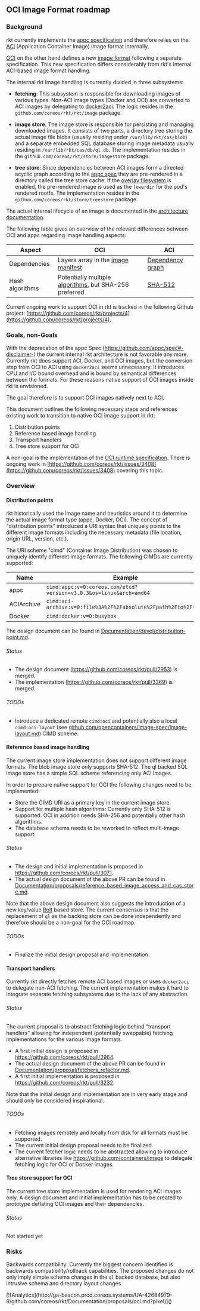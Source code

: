 ## OCI Image Format roadmap

### Background

rkt currently implements the [appc specification][app-container] and therefore relies on the [ACI][aci] (Application Container Image) image format internally.

[OCI][opencontainers] on the other hand defines a new [image format][oci] following a separate specification.
This new specification differs considerably from rkt's internal ACI-based image format handling.

The internal rkt image handling is currently divided in three subsystems:
- **fetching**: This subsystem is responsible for downloading images of various types.
Non-ACI image types (Docker and OCI) are converted to ACI images by delegating to [docker2aci][docker2aci]. The logic resides in the `github.com/coreos/rkt/rkt/image` package.

- **image store**: The image store is responsible for persisting and managing downloaded images.
It consists of two parts, a directory tree storing the actual image file blobs (usually residing under `/var/lib/rkt/cas/blob`) and a separate embedded SQL database storing image metadata usually residing in `/var/lib/rkt/cas/db/ql.db`. The implementation resides in the `github.com/coreos/rkt/store/imagestore` package.

- **tree store**: Since dependencies between ACI images form a directed acyclic graph according to the [appc spec][ace-fs] they are pre-rendered in a directory called the tree store cache.
If the [overlay filesystem](https://www.kernel.org/doc/Documentation/filesystems/overlayfs.txt) is enabled, the pre-rendered image is used as the `lowerdir` for the pod's rendered rootfs. The implementation resides in the `github.com/coreos/rkt/store/treestore` package.

The actual internal lifecycle of an image is documented in the [architecture documentation][image-lifecycle].

The following table gives an overview of the relevant differences between OCI and appc regarding image handling aspects:

 Aspect | OCI | ACI
--------|-----|------------------
Dependencies | Layers array in the [image manifest][oci-manifest] | [Dependency graph][ace-fs]
Hash algorithms | Potentially multiple [algorithms][oci-algorithms], but SHA-256 preferred | [SHA-512][appc-image-id-type]

Current ongoing work to support OCI in rkt is tracked in the following Github project: [https://github.com/coreos/rkt/projects/4](https://github.com/coreos/rkt/projects/4).

### Goals, non-Goals

With the deprecation of the appc Spec (https://github.com/appc/spec#-disclaimer-) the current internal rkt architecture is not favorable any more.
Currently rkt does support ACI, Docker, and OCI images, but the conversion step from OCI to ACI using `docker2aci` seems unnecessary.
It introduces CPU and I/O bound overhead and is bound by semantical differences between the formats. For these reasons native support of OCI images inside rkt is envisioned.

The goal therefore is to support OCI images natively next to ACI.

This document outlines the following necessary steps and references existing work to transition to native OCI image support in rkt:

1. Distribution points
2. Reference based image handling
3. Transport handlers
4. Tree store support for OCI

A non-goal is the implementation of the [OCI runtime specification][oci-runtime]. There is ongoing work in [https://github.com/coreos/rkt/issues/3408](https://github.com/coreos/rkt/issues/3408) covering this topic.

### Overview

#### Distribution points

rkt historically used the image name and heuristics around it to determine the actual image format type (appc, Docker, OCI).
The concept of "distribution points" introduced a URI syntax that uniquely points to the different image formats including the necessary metadata (file location, origin URL, version, etc.).

The URI scheme "cimd" (Container Image Distribution) was chosen to uniquely identify different image formats. The following CIMDs are currently supported:

Name | Example
-----|--------
appc | `cimd:appc:v=0:coreos.com/etcd?version=v3.0.3&os=linux&arch=amd64`
ACIArchive | `cimd:aci-archive:v=0:file%3A%2F%2Fabsolute%2Fpath%2Fto%2Ffile`
Docker | `cimd:docker:v=0:busybox`

The design document can be found in [Documentation/devel/distribution-point.md][distribution-point].

###### Status

- The design document (https://github.com/coreos/rkt/pull/2953) is merged.
- The implementation (https://github.com/coreos/rkt/pull/3369) is merged.

###### TODOs

- Introduce a dedicated remote `cimd:oci` and potentially also a local `cimd:oci-layout` (see [github.com/opencontainers/image-spec/image-layout.md][oci-image-layout]) CIMD scheme.

#### Reference based image handling

The current image store implementation does not support different image formats. The blob image store only supports SHA-512.
The ql backed SQL image store has a simple SQL scheme referencing only ACI images.

In order to prepare native support for OCI the following changes need to be implemented:

- Store the CIMD URI as a primary key in the current image store.
- Support for multiple hash algorithms: Currently only SHA-512 is supported. OCI in addition needs SHA-256 and potentially other hash algorithms.
- The database schema needs to be reworked to reflect multi-image support.

###### Status

- The design and initial implementation is proposed in https://github.com/coreos/rkt/pull/3071.
- The actual design document of the above PR can be found in [Documentation/proposals/reference_based_image_access_and_cas_store.md](https://github.com/coreos/rkt/blob/23313af1c3dac2fb24fe41f9a7c5eaca573e45dd/Documentation/proposals/reference_based_image_access_and_cas_store.md).

Note that the above design document also suggests the introduction of a new key/value [Bolt](https://github.com/boltdb/bolt) based store. The current consensus is that the replacement of `ql` as the backing store can be done independently and therefore should be a non-goal for the OCI roadmap.

###### TODOs

- Finalize the initial design proposal and implementation.

#### Transport handlers

Currently rkt directly fetches remote ACI based images or uses `docker2aci` to delegate non-ACI fetching.
The current implementation makes it hard to integrate separate fetching subsystems due to the lack of any abstraction.

###### Status

The current proposal is to abstract fetching logic behind "transport handlers" allowing for independent (potentially swappable) fetching implementations for the various image formats.

- A first initial design is proposed in https://github.com/coreos/rkt/pull/2964.
- The actual design document of the above PR can be found in [Documentation/proposal/fetchers_refactor.md](https://github.com/sgotti/rkt/blob/239fdff081f9fd47dd08834a5660a1375ea4771d/Documentation/proposal/fetchers_refactor.md).
- A first initial implementation is proposed in https://github.com/coreos/rkt/pull/3232.

Note that the initial design and implementation are in very early stage and should only be considered inspirational. 

###### TODOs

- Fetching images remotely and locally from disk for all formats must be supported.
- The current initial design proposal needs to be finalized.
- The current fetcher logic needs to be abstracted allowing to introduce alternative libraries like https://github.com/containers/image to delegate fetching logic for OCI or Docker images.

#### Tree store support for OCI

The current tree store implementation is used for rendering ACI images only. A design document and initial implementation has to be created to prototype deflating OCI images and their dependencies.

###### Status

Not started yet

### Risks

Backwards compatibility: Currently the biggest concern identified is backwards compatibility/rollback capabilities. The proposed changes do not only imply simple schema changes in the `ql` backed database, but also intrusive schema and directory layout changes.

[opencontainers]: https://www.opencontainers.org/
[docker2aci]: https://github.com/appc/docker2aci
[oci-runtime]: https://github.com/opencontainers/runtime-spec

[aci]: https://github.com/appc/spec/blob/v0.8.9/spec/aci.md#app-container-image
[ace-fs]: https://github.com/appc/spec/blob/v0.8.9/spec/ace.md#filesystem-setup
[appc-image-id-type]: https://github.com/appc/spec/blob/v0.8.9/spec/types.md#image-id-type

[oci]: https://github.com/opencontainers/image-spec
[oci-manifest]: https://github.com/opencontainers/image-spec/blob/v1.0.0-rc2/manifest.md#image-manifest
[oci-algorithms]: https://github.com/opencontainers/image-spec/blob/v1.0.0-rc2/descriptor.md#algorithms
[oci-image-layout]: https://github.com/opencontainers/image-spec/blob/v1.0.0-rc2/image-layout.md

[app-container]: https://github.com/coreos/rkt/blob/v1.23.0/Documentation/app-container.md
[image-lifecycle]: https://github.com/coreos/rkt/blob/v1.23.0/Documentation/devel/architecture.md#image-lifecycle
[distribution-point]: https://github.com/coreos/rkt/blob/v1.23.0/Documentation/devel/distribution-point.md

<!-- BEGIN ANALYTICS --> [![Analytics](http://ga-beacon.prod.coreos.systems/UA-42684979-9/github.com/coreos/rkt/Documentation/proposals/oci.md?pixel)]() <!-- END ANALYTICS -->
